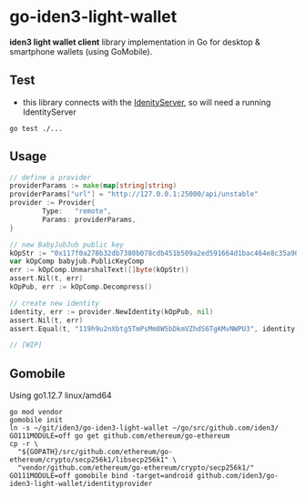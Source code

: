 # go-iden3-light-wallet
**iden3 light wallet client** library implementation in Go for desktop & smartphone wallets (using GoMobile).


## Test
- this library connects with the [IdenityServer](https://github.com/iden3/go-iden3-servers), so will need a running IdentityServer

```
go test ./...
```

## Usage

```go
// define a provider
providerParams := make(map[string]string)
providerParams["url"] = "http://127.0.0.1:25000/api/unstable"
provider := Provider{
        Type:   "remote",
        Params: providerParams,
}

// new BabyJubJub public key
kOpStr := "0x117f0a278b32db7380b078cdb451b509a2ed591664d1bac464e8c35a90646796"
var kOpComp babyjub.PublicKeyComp
err := kOpComp.UnmarshalText([]byte(kOpStr))
assert.Nil(t, err)
kOpPub, err := kOpComp.Decompress()

// create new identity
identity, err := provider.NewIdentity(kOpPub, nil)
assert.Nil(t, err)
assert.Equal(t, "119h9u2nXbtg5TmPsMm8W5bDkmVZhdS6TgKMvNWPU3", identity.ID.String())

// [WIP]
```

## Gomobile

Using go1.12.7 linux/amd64

```
go mod vendor
gomobile init
ln -s ~/git/iden3/go-iden3-light-wallet ~/go/src/github.com/iden3/
GO111MODULE=off go get github.com/ethereum/go-ethereum
cp -r \
  "${GOPATH}/src/github.com/ethereum/go-ethereum/crypto/secp256k1/libsecp256k1" \
  "vendor/github.com/ethereum/go-ethereum/crypto/secp256k1/"
GO111MODULE=off gomobile bind -target=android github.com/iden3/go-iden3-light-wallet/identityprovider
```
